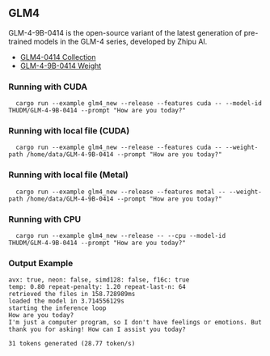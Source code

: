 ## GLM4
GLM-4-9B-0414 is the open-source variant of the latest generation of pre-trained models in the GLM-4 series, developed by Zhipu AI.

- [GLM4-0414 Collection](https://huggingface.co/collections/THUDM/glm-4-0414-67f3cbcb34dd9d252707cb2e)
- [GLM-4-9B-0414 Weight](https://huggingface.co/THUDM/GLM-4-9B-0414)

### Running with CUDA

``` shell
  cargo run --example glm4_new --release --features cuda -- --model-id THUDM/GLM-4-9B-0414 --prompt "How are you today?"
```

### Running with local file (CUDA)

``` shell
  cargo run --example glm4_new --release --features cuda -- --weight-path /home/data/GLM-4-9B-0414 --prompt "How are you today?"
```

### Running with local file (Metal)

``` shell
  cargo run --example glm4_new --release --features metal -- --weight-path /home/data/GLM-4-9B-0414 --prompt "How are you today?"
```

### Running with CPU
``` shell
  cargo run --example glm4_new --release -- --cpu --model-id THUDM/GLM-4-9B-0414 --prompt "How are you today?"
```

### Output Example
```
avx: true, neon: false, simd128: false, f16c: true
temp: 0.80 repeat-penalty: 1.20 repeat-last-n: 64
retrieved the files in 158.728989ms
loaded the model in 3.714556129s
starting the inference loop
How are you today?
I'm just a computer program, so I don't have feelings or emotions. But thank you for asking! How can I assist you today?

31 tokens generated (28.77 token/s)
```